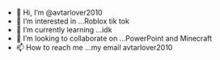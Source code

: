 - 👋 Hi, I’m @avtarlover2010
- 👀 I’m interested in ...Roblox tik tok
- 🌱 I’m currently learning ...idk
- 💞️ I’m looking to collaborate on ...PowerPoint and Minecraft 
- 📫 How to reach me ...my email avtarlover2010

<!---
avtarlover2010/avtarlover2010 is a ✨ special ✨ repository because its `README.md` (this file) appears on your GitHub profile.
You can click the Preview link to take a look at your changes.
--->
